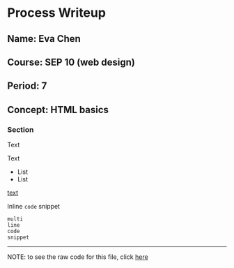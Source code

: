 # Process Writeup

## Name: Eva Chen
## Course: SEP 10 (web design)
## Period: 7  
## Concept: HTML basics

### Section

Text

Text

* List
* List

[text](URL)

Inline `code` snippet

```language
multi
line
code
snippet
```

---

NOTE: to see the raw code for this file, click [here](https://raw.githubusercontent.com/hstatsep/other/main/writeups/template.md)
